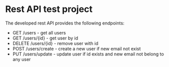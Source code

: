 # Rest API test project
The developed rest API provides the following endpoints:
* GET /users - get all users
* GET /users/{id} - get user by id
* DELETE /users/{id} - remove user with id
* POST /users/create - create a new user if new email not exist
* PUT /users/update - update user if id exists and new email not belong to any user


